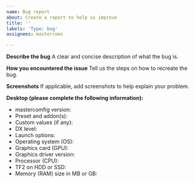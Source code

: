 ```yaml
---
name: Bug report
about: Create a report to help us improve
title: ''
labels: 'Type: bug'
assignees: mastercoms

---
```


**Describe the bug**
A clear and concise description of what the bug is.

**How you encountered the issue**
Tell us the steps on how to recreate the bug.

**Screenshots**
If applicable, add screenshots to help explain your problem.

**Desktop (please complete the following information):**
* mastercomfig version<!-- don't say latest, say the actual version, found by running `version_comfig` in console -->:
* Preset and addon(s):
* Custom values (if any):
* DX level:
* Launch options:
* Operating system (OS):
* Graphics card (GPU):
* Graphics driver version:
* Processor (CPU):
* TF2 on HDD or SSD:
* Memory (RAM) size in MB or GB:
